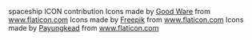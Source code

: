 

spaceship ICON contribution
Icons made by <a href="https://www.flaticon.com/authors/good-ware" title="Good Ware">Good Ware</a> from <a href="https://www.flaticon.com/" title="Flaticon"> www.flaticon.com</a>
Icons made by <a href="https://www.flaticon.com/authors/freepik" title="Freepik">Freepik</a> from <a href="https://www.flaticon.com/" title="Flaticon"> www.flaticon.com</a>
Icons made by <a href="https://www.flaticon.com/free-icon/space-invaders_2135195?term=space%20invaders&page=1&position=10" title="Payungkead">Payungkead</a> from <a href="https://www.flaticon.com/" title="Flaticon"> www.flaticon.com</a>